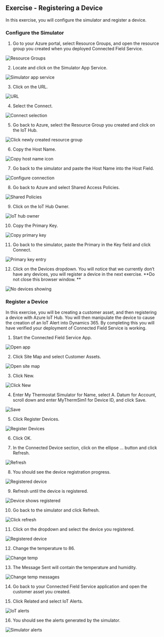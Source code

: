 ## Exercise - Registering a Device

In this exercise, you will configure the simulator and register a device.

### Configure the Simulator


1. Go to your Azure portal, select Resource Groups, and open the resource group you created when you deployed Connected Field Service.

![Resource Groups](../media/1-gs-unit5.png)

2. Locate and click on the Simulator App Service.

![Simulator app service](../media/2-gs-unit5.png)

3. Click on the URL.

![URL](../media/3-gs-unit5.png)

4. Select the Connect.

![Connect selection](../media/4-gs-unit5.png)

5. Go back to Azure, select the Resource Group you created and click on the IoT Hub.

![Click newly created resource group](../media/5-gs-unit5.png)

6. Copy the Host Name.

![Copy host name icon](../media/6-gs-unit5.png)

7. Go back to the simulator and paste the Host Name into the Host Field.

![Configure connection](../media/7-gs-unit5.png)

8. Go back to Azure and select Shared Access Policies.

![Shared Policies](../media/8-gs-unit5.png)

9. Click on the IoT Hub Owner.

![IoT hub owner](../media/9-gs-unit5.png)

10. Copy the Primary Key.

![Copy primary key](../media/10-gs-unit5.png)

11. Go back to the simulator, paste the Primary in the Key field and click Connect.

![Primary key entry](../media/11-gs-unit5.png)

12. Click on the Devices dropdown. You will notice that we currently don’t have any devices, you will register a device in the next exercise.  **Do not close this browser window. **

![No devices showing](../media/12-gs-unit5.png)

### Register a Device

In this exercise, you will be creating a customer asset, and then registering a device with Azure IoT Hub.  You will then manipulate the device to cause the creation of an IoT Alert into Dynamics 365.  By completing this you will have verified your deployment of Connected Field Service is working.

1. Start the Connected Field Service App.

![Open app](../media/13-gs-unit5.png)

2. Click Site Map and select Customer Assets.

![Open site map](../media/14-gs-unit5.png)

3. Click New.

![Click New](../media/15-gs-unit5.png)

4. Enter My Thermostat Simulator for Name, select A. Datum for Account, scroll down and enter MyThermSim1 for Device ID, and click Save.

![Save](../media/16-gs-unit5.png)

5. Click Register Devices.

![Register Devices](../media/17-gs-unit5.png)

6. Click OK.

7. In the Connected Device section, click on the ellipse ... button and click Refresh.

![Refresh](../media/19-gs-unit5.png)

8. You should see the device registration progress.

![Registered device](../media/20-gs-unit5.png)

9. Refresh until the device is registered.

![Device shows registered](../media/21-gs-unit5.png)

10. Go back to the simulator and click Refresh.

![Click refresh](../media/22-gs-unit5.png)

11. Click on the dropdown and select the device you registered.

![Registered device](../media/23-gs-unit5.png)

12. Change the temperature to 86.

![Change temp](../media/24-gs-unit5.png)

13. The Message Sent will contain the temperature and humidity.

![Change temp messages](../media/25-gs-unit5.png)

14. Go back to your Connected Field Service application and open the customer asset you created.

15. Click Related and select IoT Alerts.

![IoT alerts](../media/26-gs-unit5.png)

16. You should see the alerts generated by the simulator.

![Simulator alerts](../media/27-gs-unit5.png)
